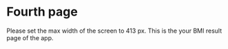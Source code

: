 <h1>Fourth page</h1>
Please set the max width of the screen to 413 px.
This is the your BMI result page of the app.
